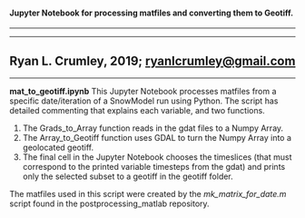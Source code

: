 #### Jupyter Notebook for processing matfiles and converting them to Geotiff.
---
---
Ryan L. Crumley, 2019; ryanlcrumley@gmail.com
---
---
**mat_to_geotiff.ipynb**
This Jupyter Notebook processes matfiles from a specific date/iteration of a SnowModel run using Python. The script has detailed commenting that explains each variable, and two functions.
1. The Grads_to_Array function reads in the gdat files to a Numpy Array.
1. The Array_to_Geotiff function uses GDAL to turn the Numpy Array into a geolocated geotiff.
1. The final cell in the Jupyter Notebook chooses the timeslices (that must correspond to the 
printed variable timesteps from the gdat) and prints only the selected subset to a geotiff in the 
geotiff folder. 

The matfiles used in this script were created by the *mk_matrix_for_date.m* script found in the postprocessing_matlab repository.